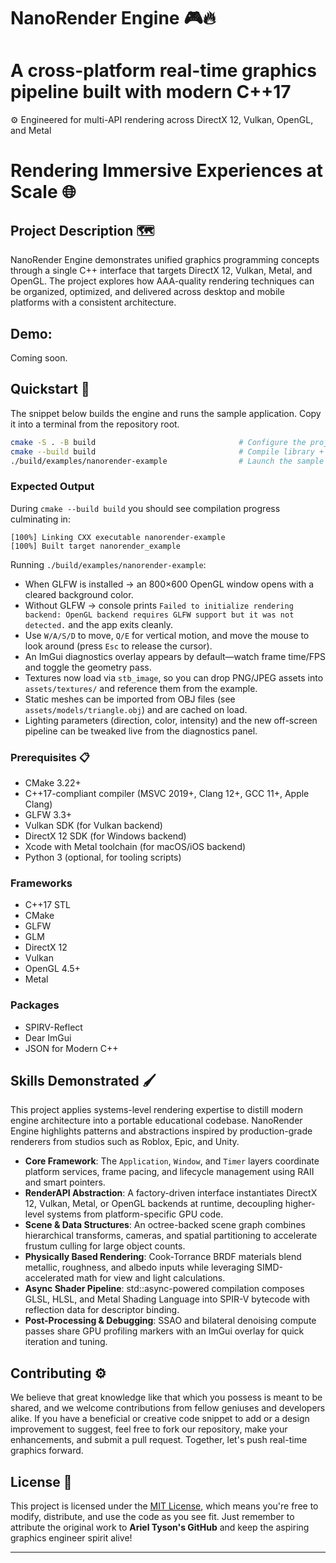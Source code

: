 # NanoRender Engine 🎮🔥

# A cross-platform real-time graphics pipeline built with modern C++17

⚙️ Engineered for multi-API rendering across DirectX 12, Vulkan, OpenGL, and Metal

# Rendering Immersive Experiences at Scale 🌐

## Project Description 🗺️

NanoRender Engine demonstrates unified graphics programming concepts through a single C++ interface that targets DirectX 12, Vulkan, Metal, and OpenGL. The project explores how AAA-quality rendering techniques can be organized, optimized, and delivered across desktop and mobile platforms with a consistent architecture.

## Demo:

Coming soon.

## Quickstart 🧭

The snippet below builds the engine and runs the sample application. Copy it into a terminal from the repository root.

```bash
cmake -S . -B build                                # Configure the project
cmake --build build                                # Compile library + example
./build/examples/nanorender-example                # Launch the sample app
```

### Expected Output

During `cmake --build build` you should see compilation progress culminating in:

```
[100%] Linking CXX executable nanorender-example
[100%] Built target nanorender_example
```

Running `./build/examples/nanorender-example`:

- When GLFW is installed → an 800×600 OpenGL window opens with a cleared background color.
- Without GLFW → console prints `Failed to initialize rendering backend: OpenGL backend requires GLFW support but it was not detected.` and the app exits cleanly.
- Use `W/A/S/D` to move, `Q/E` for vertical motion, and move the mouse to look around (press `Esc` to release the cursor).
- An ImGui diagnostics overlay appears by default—watch frame time/FPS and toggle the geometry pass.
- Textures now load via `stb_image`, so you can drop PNG/JPEG assets into `assets/textures/` and reference them from the example.
- Static meshes can be imported from OBJ files (see `assets/models/triangle.obj`) and are cached on load.
- Lighting parameters (direction, color, intensity) and the new off-screen pipeline can be tweaked live from the diagnostics panel.

### Prerequisites 📋

- CMake 3.22+
- C++17-compliant compiler (MSVC 2019+, Clang 12+, GCC 11+, Apple Clang)
- GLFW 3.3+
- Vulkan SDK (for Vulkan backend)
- DirectX 12 SDK (for Windows backend)
- Xcode with Metal toolchain (for macOS/iOS backend)
- Python 3 (optional, for tooling scripts)

### Frameworks

- C++17 STL
- CMake
- GLFW
- GLM
- DirectX 12
- Vulkan
- OpenGL 4.5+
- Metal

### Packages

- SPIRV-Reflect
- Dear ImGui
- JSON for Modern C++

## Skills Demonstrated 🖌️

This project applies systems-level rendering expertise to distill modern engine architecture into a portable educational codebase. NanoRender Engine highlights patterns and abstractions inspired by production-grade renderers from studios such as Roblox, Epic, and Unity.

- **Core Framework**: The `Application`, `Window`, and `Timer` layers coordinate platform services, frame pacing, and lifecycle management using RAII and smart pointers.
- **RenderAPI Abstraction**: A factory-driven interface instantiates DirectX 12, Vulkan, Metal, or OpenGL backends at runtime, decoupling higher-level systems from platform-specific GPU code.
- **Scene & Data Structures**: An octree-backed scene graph combines hierarchical transforms, cameras, and spatial partitioning to accelerate frustum culling for large object counts.
- **Physically Based Rendering**: Cook-Torrance BRDF materials blend metallic, roughness, and albedo inputs while leveraging SIMD-accelerated math for view and light calculations.
- **Async Shader Pipeline**: std::async-powered compilation composes GLSL, HLSL, and Metal Shading Language into SPIR-V bytecode with reflection data for descriptor binding.
- **Post-Processing & Debugging**: SSAO and bilateral denoising compute passes share GPU profiling markers with an ImGui overlay for quick iteration and tuning.

## Contributing ⚙️

We believe that great knowledge like that which you possess is meant to be shared, and we welcome contributions from fellow geniuses and developers alike. If you have a beneficial or creative code snippet to add or a design improvement to suggest, feel free to fork our repository, make your enhancements, and submit a pull request. Together, let's push real-time graphics forward.

## License 🪪

This project is licensed under the [MIT License](LICENSE), which means you're free to modify, distribute, and use the code as you see fit. Just remember to attribute the original work to **Ariel Tyson's GitHub** and keep the aspiring graphics engineer spirit alive!

---